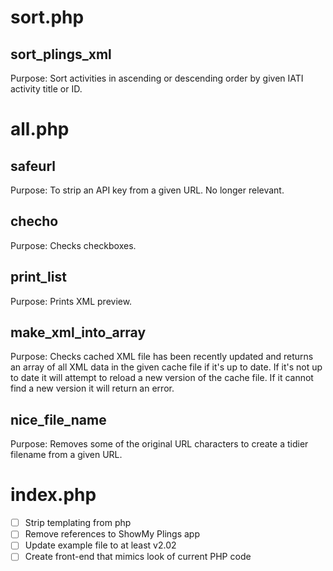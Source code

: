 # sort.php

## sort_plings_xml

Purpose: Sort activities in ascending or descending order by given IATI activity title or ID.

# all.php

## safeurl

Purpose: To strip an API key from a given URL. No longer relevant.

## checho

Purpose: Checks checkboxes.

## print_list

Purpose: Prints XML preview.

## make_xml_into_array

Purpose: Checks cached XML file has been recently updated and returns an array of all XML data in the given cache file if it's up to date. If it's not up to date it will attempt to reload a new version of the cache file. If it cannot find a new version it will return an error.

## nice_file_name

Purpose: Removes some of the original URL characters to create a tidier filename from a given URL.

# index.php

 - [ ] Strip templating from php
 - [ ] Remove references to ShowMy Plings app
 - [ ] Update example file to at least v2.02
 - [ ] Create front-end that mimics look of current PHP code
